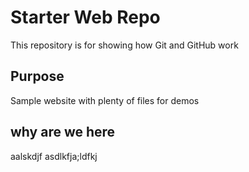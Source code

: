 # Starter Web Repo

This repository is for showing how Git and GitHub work

## Purpose

Sample website with plenty of files for demos

## why are we here

aalskdjf
asdlkfja;ldfkj
